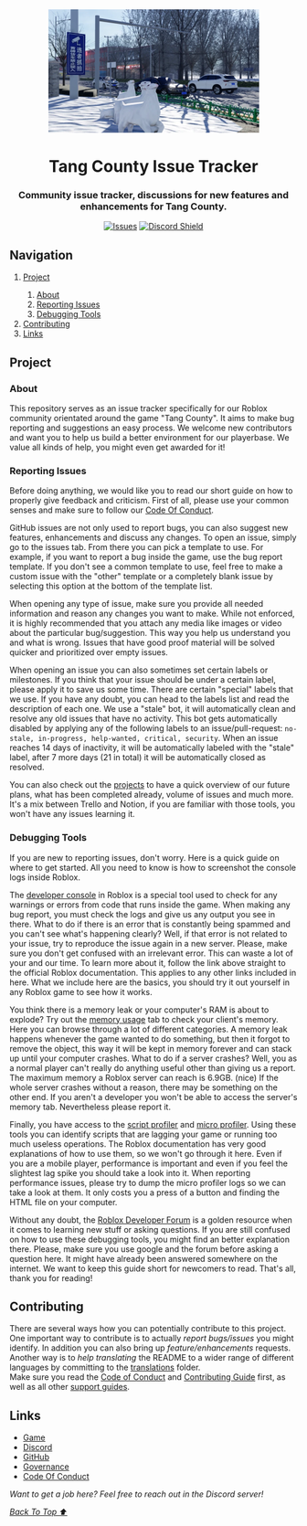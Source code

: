 <div align='center'>
    <img src="./gh-assets/background.png" alt="Background" width="369" height="216">
    <h1 id="Top">Tang County Issue Tracker</h1>
    <h3>Community issue tracker, discussions for new features and enhancements for Tang County.</h3>
    <a href="https://"><img src="https://img.shields.io/github/issues/Hebei-Studios/Tang-County-Issues.svg" alt="Issues"></a>
    <a href="https://discord.gg/rWGqsAV798"><img src="https://dcbadge.limes.pink/api/server/https://discord.gg/rWGqsAV798?style=flat" alt="Discord Shield"/></a>
</div>

## Navigation

<nav>
    <ol>
        <li><a href="#Project">Project</a></li>
        <ol>
            <li><a href="#About">About</a></li>
            <li><a href="#Issues">Reporting Issues</a></li>
            <li><a href="#Debugging">Debugging Tools</a></li>
        </ol>
        <li><a href="#Contributing">Contributing</a></li>
        <li><a href="#Links">Links</a></li>
    </ol>
</nav>

<h2 id="Project">Project</h2>

<h3 id="About">About</h3>

<p>
This repository serves as an issue tracker specifically for our Roblox community orientated around the game "Tang County". It aims to make bug reporting and suggestions an easy process. We welcome new contributors and want you to help us build a better environment for our playerbase. We value all kinds of help, you might even get awarded for it!
</p>

<h3 id="Issues">Reporting Issues</h3>

<p>
Before doing anything, we would like you to read our short guide on how to properly give feedback and criticism. First of all, please use your common senses and make sure to follow our <a href=".github/CODE_OF_CONDUCT.md">Code Of Conduct</a>.
</p>

<p>
GitHub issues are not only used to report bugs, you can also suggest new features, enhancements and discuss any changes. To open an issue, simply go to the <a hrfer="https://github.com/Hebei-Studios/Tang-County-Issues/issues">issues tab</a>. From there you can pick a template to use. For example, if you want to report a bug inside the game, use the bug report template. If you don't see a common template to use, feel free to make a custom issue with the "other" template or a completely blank issue by selecting this option at the bottom of the template list.
</p>

<p>
When opening any type of issue, make sure you provide all needed information and reason any changes you want to make. While not enforced, it is highly recommended that you attach any media like images or video about the particular bug/suggestion. This way you help us understand you and what is wrong. Issues that have good proof material will be solved quicker and prioritized over empty issues.
</p>

<p>
When opening an issue you can also sometimes set certain labels or milestones. If you think that your issue should be under a certain label, please apply it to save us some time. There are certain "special" labels that we use. If you have any doubt, you can head to the labels list and read the description of each one. We use a "stale" bot, it will automatically clean and resolve any old issues that have no activity. This bot gets automatically disabled by applying any of the following labels to an issue/pull-request: <code>no-stale, in-progress, help-wanted, critical, security</code>. When an issue reaches 14 days of inactivity, it will be automatically labeled with the "stale" label, after 7 more days (21 in total) it will be automatically closed as resolved.
</p>

<p>
You can also check out the <a href="https://github.com/Hebei-Studios/Tang-County-Issues/projects?query=is%3Aopen">projects</a> to have a quick overview of our future plans, what has been completed already, volume of issues and much more. It's a mix between Trello and Notion, if you are familiar with those tools, you won't have any issues learning it.
</p>

<h3 id="Debugging">Debugging Tools</h3>

<p>
If you are new to reporting issues, don't worry. Here is a quick guide on where to get started. All you need to know is how to screenshot the console logs inside Roblox.
</p>

<p>
The <a href="https://create.roblox.com/docs/studio/developer-console">developer console</a> in Roblox is a special tool used to check for any warnings or errors from code that runs inside the game. When making any bug report, you must check the logs and give us any output you see in there. What to do if there is an error that is constantly being spammed and you can't see what's happening clearly? Well, if that error is not related to your issue, try to reproduce the issue again in a new server. Please, make sure you don't get confused with an irrelevant error. This can waste a lot of your and our time. To learn more about it, follow the link above straight to the official Roblox documentation. This applies to any other links included in here. What we include here are the basics, you should try it out yourself in any Roblox game to see how it works.
</p>

<p>
You think there is a memory leak or your computer's RAM is about to explode? Try out the <a href="https://create.roblox.com/docs/studio/optimization/memory-usage">memory usage</a> tab to check your client's memory. Here you can browse through a lot of different categories. A memory leak happens whenever the game wanted to do something, but then it forgot to remove the object, this way it will be kept in memory forever and can stack up until your computer crashes. What to do if a server crashes? Well, you as a normal player can't really do anything useful other than giving us a report. The maximum memory a Roblox server can reach is 6.9GB. (nice) If the whole server crashes without a reason, there may be something on the other end. If you aren't a developer you won't be able to access the server's memory tab. Nevertheless please report it.
</p>

<p>
Finally, you have access to the <a href="https://create.roblox.com/docs/studio/optimization/scriptprofiler">script profiler</a> and <a href="https://create.roblox.com/docs/studio/microprofiler">micro profiler</a>. Using these tools you can identify scripts that are lagging your game or running too much useless operations. The Roblox documentation has very good explanations of how to use them, so we won't go through it here. Even if you are a mobile player, performance is important and even if you feel the slightest lag spike you should take a look into it. When reporting performance issues, please try to dump the micro profiler logs so we can take a look at them. It only costs you a press of a button and finding the HTML file on your computer.
</p>

<p>
Without any doubt, the <a href="https://devforum.roblox.com/">Roblox Developer Forum</a> is a golden resource when it comes to learning new stuff or asking questions. If you are still confused on how to use these debugging tools, you might find an better explanation there. Please, make sure you use google and the forum before asking a question here. It might have already been answered somewhere on the internet. We want to keep this guide short for newcomers to read. That's all, thank you for reading!
</p>

<h2 id="Contributing">Contributing</h2>

<p>
There are several ways how you can potentially contribute to this project. One important way to contribute is to actually <i>report bugs/issues</i> you might identify. In addition you can also bring up <i>feature/enhancements</i> requests. Another way is to <i>help translating</i> the README to a wider range of different languages by committing to the <a href="translations">translations</a> folder.
<br>
Make sure you read the <a href=".github/CODE_OF_CONDUCT.md">Code of Conduct</a> and <a href=".github/CONTRIBUTING.md">Contributing Guide</a> first, as well as all other <a href=".github">support guides</a>.
</p>

<h2 id="Links">Links</h2>

* [Game](https://www.roblox.com/games/4618049391)
* [Discord](https://discord.gg/rWGqsAV798)
* [GitHub](https://github.com/Hebei-Studios)
* [Governance](.github/GOVERNANCE.md)
* [Code Of Conduct](.github/CODE_OF_CONDUCT.md)

*Want to get a job here? Feel free to reach out in the Discord server!*

<a href="#Top"><i><u>Back To Top ⬆️</u></i></a>